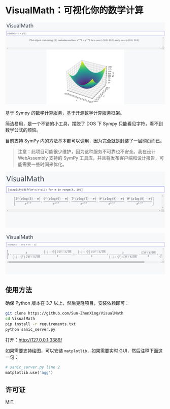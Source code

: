 # VisualMath：可视化你的数学计算

![2022-10-02-10-16-15](images/2022-10-02-10-16-15.png)

基于 Sympy 的数学计算服务，基于开源数学计算服务框架。

简洁易用，是一个不错的小工具，摆脱了 DOS 下 Sympy 只能看见字符，看不到数学公式的烦恼。

目前支持 SymPy 内的方法基本都可以调用，因为完全就是封装了一层网页而已。

> 注意：此项目可能很少维护，因为这种服务不可靠也不安全。我在设计 WebAssembly 支持的 SymPy 工具库，并且将发布客户端和设计报告，可能需要一些时间来优化。

![2022-09-30-19-39-18](images/2022-09-30-19-39-18.png)

![2022-09-30-19-24-55](images/2022-09-30-19-24-55.png)

## 使用方法

确保 Python 版本在 3.7 以上，然后克隆项目，安装依赖即可：

```bash
git clone https://github.com/Sun-ZhenXing/VisualMath
cd VisualMath
pip install -r requirements.txt
python sanic_server.py
```

打开：<http://127.0.0.1:3389/>

如果需要支持绘图，可以安装 `matplotlib`，如果需要实时 GUI，然后注释下面这一句：

```python
# sanic_server.py line 2
matplotlib.use('agg')
```

## 许可证

MIT.
